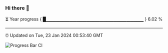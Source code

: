 ### Hi there 👋

⏳ Year progress { █▁▁▁▁▁▁▁▁▁▁▁▁▁▁▁▁▁▁▁▁▁▁▁▁▁▁▁▁▁ } 6.02 %

---

⏰ Updated on Tue, 23 Jan 2024 00:53:40 GMT

![Progress Bar CI](https://github.com/liununu/liununu/workflows/Progress%20Bar%20CI/badge.svg)
